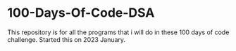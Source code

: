 # 100-Days-Of-Code-DSA
This repository is for all the programs that i will do in these 100 days of code challenge. Started this on 2023 January.

